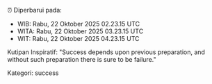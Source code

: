 ⏰ Diperbarui pada:
- WIB: Rabu, 22 Oktober 2025 02.23.15 UTC
- WITA: Rabu, 22 Oktober 2025 03.23.15 UTC
- WIT: Rabu, 22 Oktober 2025 04.23.15 UTC

Kutipan Inspiratif:
"Success depends upon previous preparation, and without such preparation there is sure to be failure."


Kategori: success

